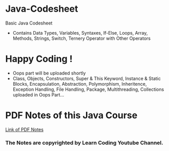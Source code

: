 # Java-Codesheet
Basic Java Codesheet 
- Contains Data Types, Variables, Syntaxes, If-Else, Loops, Array, Methods, Strings, Switch, Ternery Operator with Other Operators

# Happy Coding !
- Oops part will be uploaded shortly
- Class, Objects, Constructors, Super & This Keyword, Instance & Static Blocks, Encapsulation, Abstraction, Polymorphism, Inheritence, Exception Handling, File Handling, Package, Multithreading, Collections uploaded in Oops Part...

# PDF Notes of this Java Course
[Link of PDF Notes](https://jmp.sh/7FnjmEL)

### The Notes are copyrighted by Learn Coding Youtube Channel.

